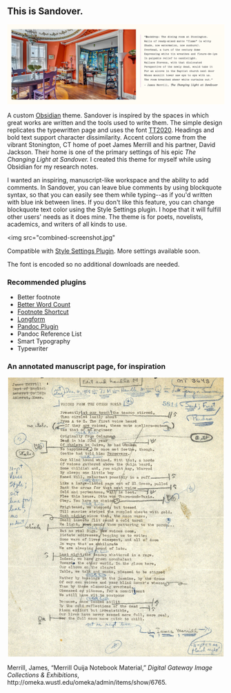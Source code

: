## This is Sandover.
<img src="/images/sandover-intro copy.png">
<p>A custom <a href="https://www.obsidian.md">Obsidian</a> theme. Sandover is inspired by the spaces in which great works are written and the tools used to write them. The simple design replicates the typewritten page and uses the font <a href="https://github.com/ctrlcctrlv/TT2020">TT2020</a>. Headings and bold text support character dissimilarity. Accent colors come from the vibrant Stonington, CT home of poet James Merrill and his partner, David Jackson. Their home is one of the primary settings of his epic <i>The Changing Light at Sandover.</i> I created this theme for myself while using Obsidian for my research notes. </p>

<p>I wanted an inspiring, manuscript-like workspace and the ability to add comments. In Sandover, you can leave blue comments by using blockquote syntax, so that you can easily see them while typing--as if you'd written with blue ink between lines. If you don't like this feature, you can change blockquote text color using the <a hfref="https://github.com/mgmeyers/obsidian-style-settings">Style Settings</a> plugin. I hope that it will fulfill other users' needs as it does mine. The theme is for poets, novelists, academics, and writers of all kinds to use. </p>

<img src="combined-screenshot.jpg"

<p> Compatible with <a href="https://github.com/mgmeyers/obsidian-style-settings">Style Settings Plugin</a>. More settings available soon.</p>

<p>The font is encoded so no additional downloads are needed.</p>

### Recommended plugins
* Better footnote
* <a href="https://github.com/lukeleppan/better-word-count">Better Word Count</a>
* <a href="https://github.com/akaalias/obsidian-footnotes">Footnote Shortcut</a>
* <a href="https://github.com/kevboh/longform">Longform</a>
* <a href="https://github.com/OliverBalfour/obsidian-pandoc">Pandoc Plugin</a>
* Pandoc Reference List
* Smart Typography
* Typewriter

### An annotated manuscript page, for inspiration

<p align="center">
  <img width="500" src="images/WUSTL-Merrill-MS.jpg">
</p> 
<p>Merrill, James, “Merrill Ouija Notebook Material,” <i>Digital Gateway Image Collections & Exhibitions</i>, http://omeka.wustl.edu/omeka/admin/items/show/6765.</p>
